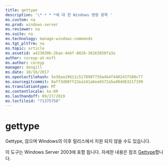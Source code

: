 ```yaml
---
title: gettype
description: '\* * * *에 대 한 Windows 명령 항목 '
ms.custom: na
ms.prod: windows-server
ms.reviewer: na
ms.suite: na
ms.technology: manage-windows-commands
ms.tgt_pltfrm: na
ms.topic: article
ms.assetid: a423030b-2bae-4e6f-8020-36163058fa3a
author: coreyp-at-msft
ms.author: coreyp
manager: dongill
ms.date: 10/16/2017
ms.openlocfilehash: 5e36aa19611c517898f739a4b4f4402437380c77
ms.sourcegitcommit: 6aff3d88ff22ea141a6ea6572a5ad8dd6321f199
ms.translationtype: MT
ms.contentlocale: ko-KR
ms.lasthandoff: 09/27/2019
ms.locfileid: "71375756"
---
```

# <a name="gettype"></a>gettype



Gettype, 않으며 Windows의 이후 릴리스에서 지원 되지 않을 수도 있습니다.

이 도구는 Windows Server 2003에 포함 됩니다. 자세한 내용은 참조 [Gettype](https://technet.microsoft.com/library/cc773104(v=ws.10).aspx)합니다.